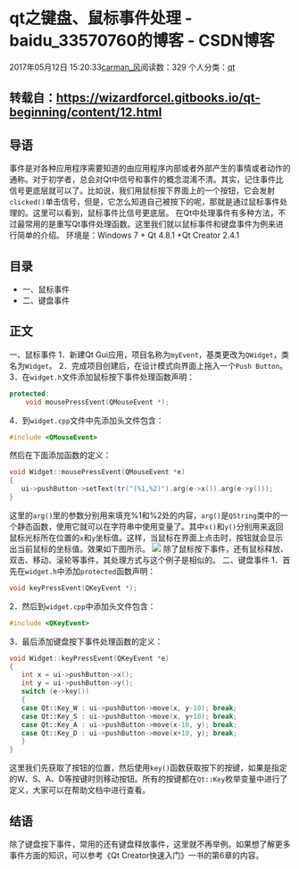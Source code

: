 # qt之键盘、鼠标事件处理 - baidu_33570760的博客 - CSDN博客
2017年05月12日 15:20:33[carman_风](https://me.csdn.net/baidu_33570760)阅读数：329
个人分类：[qt](https://blog.csdn.net/baidu_33570760/article/category/6898155)
## 转载自：https://wizardforcel.gitbooks.io/qt-beginning/content/12.html
## 导语
事件是对各种应用程序需要知道的由应用程序内部或者外部产生的事情或者动作的通称。对于初学者，总会对Qt中信号和事件的概念混淆不清。其实，记住事件比信号更底层就可以了。比如说，我们用鼠标按下界面上的一个按钮，它会发射`clicked()`单击信号，但是，它怎么知道自己被按下的呢，那就是通过鼠标事件处理的。这里可以看到，鼠标事件比信号更底层。
在Qt中处理事件有多种方法，不过最常用的是重写Qt事件处理函数。这里我们就以鼠标事件和键盘事件为例来进行简单的介绍。
环境是：Windows 7 + Qt 4.8.1 +Qt Creator 2.4.1
## 目录
- 一、鼠标事件
- 二、键盘事件
## 正文
一、鼠标事件
1．新建Qt Gui应用，项目名称为`myEvent`，基类更改为`QWidget`，类名为`Widget`。
2．完成项目创建后，在设计模式向界面上拖入一个`Push Button`。
3．在`widget.h`文件添加鼠标按下事件处理函数声明：
```cpp
protected:
    void mousePressEvent(QMouseEvent *);
```
4．到`widget.cpp`文件中先添加头文件包含：
```cpp
#include <QMouseEvent>
```
然后在下面添加函数的定义：
```cpp
void Widget::mousePressEvent(QMouseEvent *e)
{
   ui->pushButton->setText(tr("(%1,%2)").arg(e->x()).arg(e->y()));
}
```
这里的`arg()`里的参数分别用来填充%1和%2处的内容，`arg()`是`QString`类中的一个静态函数，使用它就可以在字符串中使用变量了。其中`x()`和`y()`分别用来返回鼠标光标所在位置的`x`和`y`坐标值。这样，当鼠标在界面上点击时，按钮就会显示出当前鼠标的坐标值。效果如下图所示。
![](https://wizardforcel.gitbooks.io/qt-beginning/content/img/9-1.png)
除了鼠标按下事件，还有鼠标释放、双击、移动、滚轮等事件，其处理方式与这个例子是相似的。
二、键盘事件
1．首先在`widget.h`中添加`protected`函数声明：
```cpp
void keyPressEvent(QKeyEvent *);
```
2．然后到`widget.cpp`中添加头文件包含：
```cpp
#include <QKeyEvent>
```
3．最后添加键盘按下事件处理函数的定义：
```cpp
void Widget::keyPressEvent(QKeyEvent *e)
{
   int x = ui->pushButton->x();
   int y = ui->pushButton->y();
   switch (e->key())
   {
   case Qt::Key_W : ui->pushButton->move(x, y-10); break;
   case Qt::Key_S : ui->pushButton->move(x, y+10); break;
   case Qt::Key_A : ui->pushButton->move(x-10, y); break;
   case Qt::Key_D : ui->pushButton->move(x+10, y); break;
   }
}
```
这里我们先获取了按钮的位置，然后使用`key()`函数获取按下的按键，如果是指定的W、S、A、D等按键时则移动按钮。所有的按键都在`Qt::Key`枚举变量中进行了定义，大家可以在帮助文档中进行查看。
## 结语
除了键盘按下事件，常用的还有键盘释放事件，这里就不再举例。如果想了解更多事件方面的知识，可以参考《Qt Creator快速入门》一书的第6章的内容。
            
